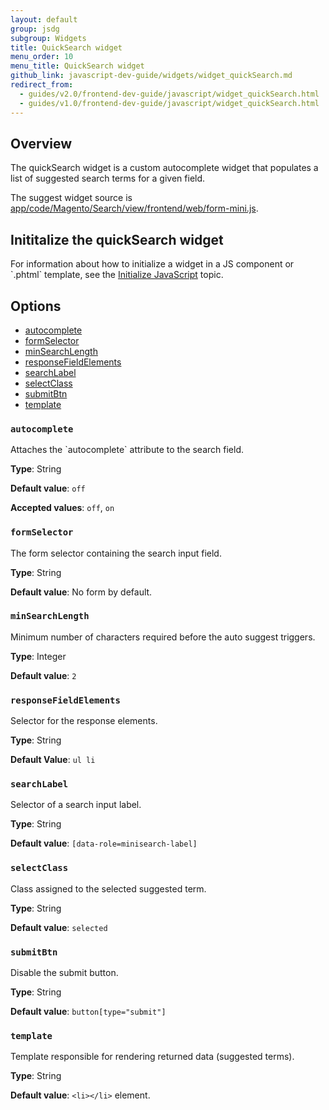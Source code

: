 ```yaml
---
layout: default
group: jsdg
subgroup: Widgets
title: QuickSearch widget
menu_order: 10
menu_title: QuickSearch widget
github_link: javascript-dev-guide/widgets/widget_quickSearch.md
redirect_from:
  - guides/v2.0/frontend-dev-guide/javascript/widget_quickSearch.html
  - guides/v1.0/frontend-dev-guide/javascript/widget_quickSearch.html
---
```


<h2>Overview</h2>

The quickSearch widget is a custom autocomplete widget that populates a list of suggested search terms for a given field. 

The suggest widget source is <a href="{{site.mage2000url}}app/code/Magento/Search/view/frontend/web/form-mini.js" target="_blank">app/code/Magento/Search/view/frontend/web/form-mini.js</a>.

<h2 id="quicksearch_init">Inititalize the quickSearch widget</h2>
For information about how to initialize a widget in a JS component or `.phtml` template, see the <a href="{{site.baseurl}}frontend-dev-guide/javascript/js_init.html" target="_blank">Initialize JavaScript</a> topic.


<h2 id="quicksearch_options">Options</h2>
<ul>
<li><a href="#q_autocomplete">autocomplete</a></li>
<li><a href="#q_formSelector">formSelector</a></li>
<li><a href="#q_minSearchLength">minSearchLength</a></li>
<li><a href="#q_responseFieldElements">responseFieldElements</a></li>
<li><a href="#q_searchLabel">searchLabel</a></li>
<li><a href="#q_selectClass">selectClass</a></li>
<li><a href="#q_submitBtn">submitBtn</a></li>
<li><a href="#q_template">template</a></li>
</ul>


<h3 id="q_autocomplete"><code>autocomplete</code></h3>
Attaches the `autocomplete` attribute to the search field.

**Type**: String

**Default value**: `off`

**Accepted values**: `off`, `on`


<h3 id="q_formSelector"><code>formSelector</code></h3>
The form selector containing the search input field.

**Type**: String 

**Default value**: No form by default.


<h3 id="q_minSearchLength"><code>minSearchLength</code></h3>
Minimum number of characters required before the auto suggest triggers.

**Type**: Integer

**Default value**: `2`

<h3 id="q_responseFieldElements"><code>responseFieldElements</code></h3>
Selector for the response elements.

**Type**: String

**Default Value**: `ul li`

<h3 id="q_searchLabel"><code>searchLabel</code></h3>
Selector of a search input label.

**Type**: String

**Default value**: `[data-role=minisearch-label]`

<h3 id="q_selectClass"><code>selectClass</code></h3>
Class assigned to the selected suggested term.

**Type**: String

**Default value**: `selected`

<h3 id="q_submitBtn"><code>submitBtn</code></h3>
Disable the submit button. 

**Type**: String

**Default value**: `button[type="submit"]`

<h3 id="q_template"><code>template</code></h3>
Template responsible for rendering returned data (suggested terms).

**Type**: String

**Default value**: `<li></li>` element.


